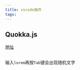 ```yaml
---
title: vscode插件
tags:
---
```



## Quokka.js

[地址](https://quokkajs.com/docs/index.html#getting-started)

##

输入`lorem`再按`Tab`键会出现随机文字